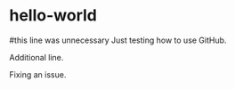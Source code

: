 # hello-world

#this line was unnecessary
Just testing how to use GitHub.

Additional line.

Fixing an issue.
